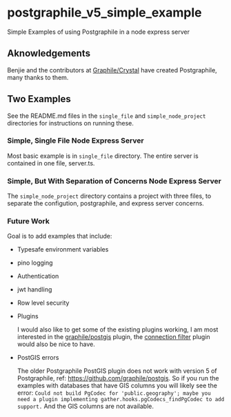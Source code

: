 # postgraphile_v5_simple_example

Simple Examples of using Postgraphile in a node express server

## Aknowledgements

Benjie and the contributors at [Graphile/Crystal](https://github.com/graphile/crystal) have created Postgraphile, many thanks to them.

## Two Examples

See the README.md files in the `single_file` and `simple_node_project` directories for instructions on running these.

### Simple, Single File Node Express Server

Most basic example is in `single_file` directory. The entire server is contained in one file, server.ts.

### Simple, But With Separation of Concerns Node Express Server

The `simple_node_project` directory contains a project with three files, to separate the configution, postgraphile, and express server concerns.

### Future Work

Goal is to add examples that include:

- Typesafe environment variables

- pino logging

- Authentication

- jwt handling

- Row level security

- Plugins

  I would also like to get some of the existing plugins working, I am most interested in the [graphile/postgis](https://github.com/graphile/postgis) plugin, the [connection filter](https://github.com/graphile-contrib/postgraphile-plugin-connection-filter) plugin would also be nice to have.

- PostGIS errors

  The older Postgraphile PostGIS plugin does not work with version 5 of Postgraphile, ref: https://github.com/graphile/postgis. So if you run the examples with databases that have GIS columns you will likely see the error: `Could not build PgCodec for 'public.geography'; maybe you need a plugin implementing gather.hooks.pgCodecs_findPgCodec to add support.` And the GIS columns are not available.
